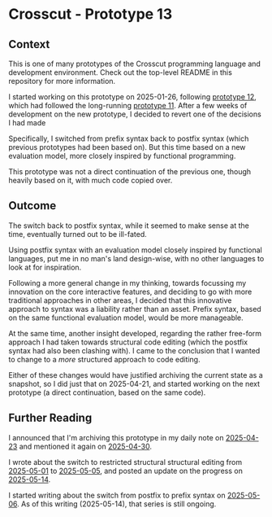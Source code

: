 # Crosscut - Prototype 13

## Context

This is one of many prototypes of the Crosscut programming language and
development environment. Check out the top-level README in this repository for
more information.

I started working on this prototype on 2025-01-26, following
[prototype 12](../12/), which had followed the long-running
[prototype 11](../11/). After a few weeks of development on the new prototype, I
decided to revert one of the decisions I had made

Specifically, I switched from prefix syntax back to postfix syntax (which
previous prototypes had been based on). But this time based on a new evaluation
model, more closely inspired by functional programming.

This prototype was not a direct continuation of the previous one, though heavily
based on it, with much code copied over.

## Outcome

The switch back to postfix syntax, while it seemed to make sense at the time,
eventually turned out to be ill-fated.

Using postfix syntax with an evaluation model closely inspired by functional
languages, put me in no man's land design-wise, with no other languages to look
at for inspiration.

Following a more general change in my thinking, towards focussing my innovation
on the core interactive features, and deciding to go with more traditional
approaches in other areas, I decided that this innovative approach to syntax was
a liability rather than an asset. Prefix syntax, based on the same functional
evaluation model, would be more manageable.

At the same time, another insight developed, regarding the rather free-form
approach I had taken towards structural code editing (which the postfix syntax
had also been clashing with). I came to the conclusion that I wanted to change
to a _more_ structured approach to code editing.

Either of these changes would have justified archiving the current state as a
snapshot, so I did just that on 2025-04-21, and started working on the next
prototype (a direct continuation, based on the same code).

## Further Reading

I announced that I'm archiving this prototype in my daily note on
[2025-04-23](https://www.crosscut.cc/daily/2025-04-23) and mentioned it again on
[2025-04-30](https://www.crosscut.cc/daily/2025-04-30).

I wrote about the switch to restricted structural structural editing from
[2025-05-01](https://www.crosscut.cc/daily/2025-05-01) to
[2025-05-05](https://www.crosscut.cc/daily/2025-05-05), and posted an update on
the progress on [2025-05-14](https://www.crosscut.cc/daily/2025-05-14).

I started writing about the switch from postfix to prefix syntax on
[2025-05-06](https://www.crosscut.cc/daily/2025-05-06). As of this writing
(2025-05-14), that series is still ongoing.
